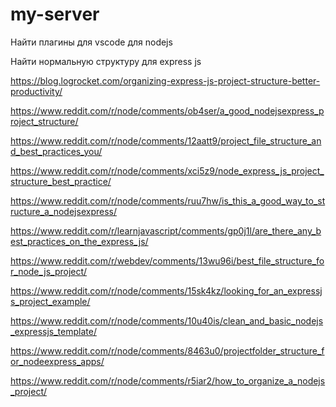 # my-server

Найти плагины для vscode для nodejs

Найти нормальную структуру для express js

https://blog.logrocket.com/organizing-express-js-project-structure-better-productivity/

https://www.reddit.com/r/node/comments/ob4ser/a_good_nodejsexpress_project_structure/

https://www.reddit.com/r/node/comments/12aatt9/project_file_structure_and_best_practices_you/

https://www.reddit.com/r/node/comments/xci5z9/node_express_js_project_structure_best_practice/

https://www.reddit.com/r/node/comments/ruu7hw/is_this_a_good_way_to_structure_a_nodejsexpress/

https://www.reddit.com/r/learnjavascript/comments/gp0j1l/are_there_any_best_practices_on_the_express_js/

https://www.reddit.com/r/webdev/comments/13wu96i/best_file_structure_for_node_js_project/

https://www.reddit.com/r/node/comments/15sk4kz/looking_for_an_expressjs_project_example/

https://www.reddit.com/r/node/comments/10u40is/clean_and_basic_nodejs_expressjs_template/

https://www.reddit.com/r/node/comments/8463u0/projectfolder_structure_for_nodeexpress_apps/

https://www.reddit.com/r/node/comments/r5iar2/how_to_organize_a_nodejs_project/

